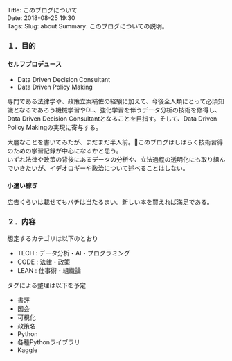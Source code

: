 Title: このブログについて  
Date: 2018-08-25 19:30  
Tags: 
Slug: about 
Summary: このブログについての説明。

### １．目的  
#### セルフプロデュース  
 - Data Driven Decision Consultant  
 - Data Driven Policy Making  
  
専門である法律学や、政策立案補佐の経験に加えて、今後全人類にとって必須知識となるであろう機械学習やDL、強化学習を伴うデータ分析の技術を修得し、Data Driven Decision Consultantとなることを目指す。そして、Data Driven Policy Makingの実現に寄与する。  

大層なことを書いてみたが、まだまだ半人前。このブログはしばらく技術習得のための学習記録が中心になるかと思う。  
いずれ法律や政策の背後にあるデータの分析や、立法過程の透明化にも取り組んでいきたいが、イデオロギーや政治について述べることはしない。 

#### 小遣い稼ぎ  
広告くらいは載せてもバチは当たるまい。新しい本を買えれば満足である。 

### ２．内容  
想定するカテゴリは以下のとおり 

 - TECH : データ分析・AI・プログラミング
 - CODE : 法律・政策
 - LEAN : 仕事術・組織論
  
タグによる整理は以下を予定 

 - 書評  
 - 国会  
 - 可視化  
 - 政策名  
 - Python  
 - 各種Pythonライブラリ  
 - Kaggle  
  